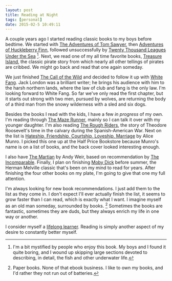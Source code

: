 ```yaml
---
layout: post
title: Reading at Night
tags: [personal]
date: 2015-02-5 10:49:11
---
```


A couple years ago I started reading classic books to my boys before bedtime. We started with [The Adventures of Tom Sawyer][1], then [Adventures of Huckleberry Finn][2], followed unsuccessfully by [Twenty Thousand Leagues Under the Sea][3] [^1]. Next, we read one of my all time favorite books, [Treasure Island][4], the classic pirate story from which nearly all other tellings of pirates are cribbed. We might go back and read that one again someday. 

We just finished [The Call of the Wild][5] and decided to follow it up with [White Fang][6]. Jack London was a brilliant writer; he brings his audience with him to the harsh northern lands, where the law of club and fang is the only law. I'm looking forward to White Fang. So far we've only read the first chapter, but it starts out strong with two men, pursued by wolves, are returning the body of a third man from the snowy wilderness with a sled and six dogs. 

Besides the books I read with the kids, I have a few *in progress* of my own. I'm reading through [The Maze Runner][7], mainly so I can talk it over with my younger daughter. I'm also reading [The Rough Riders][8], the story of Theodore Roosevelt's time in the calvary during the Spanish-American War. Next on the list is [Hateship, Friendship, Courtship, Loveship, Marriage][9] by Alice Munro. I picked this one up at the Half Price Bookstore because Munro's name is on a list of books, and the back cover looked interesting enough.

I also have [The Martian][10] by Andy Weir, based on recommendation by [The Incomparable][11]. Finally, I plan on finishing [Moby Dick][12] before summer, the Herman Melville classic that's been on my mind to read for years. After finishing the four other books on my plate, I'm going to give that one my full attention. 

I'm always looking for new book recommendations. I just add them to the list as they come in. I don't expect I'll ever actually finish the list, it seems to grow faster than I can read, which is exactly what I want. I imagine myself as an old man someday, surrounded by books. [^2] Sometimes the books are fantastic, sometimes they are duds, but they always enrich my life in one way or another. 

I consider myself a [lifelong learner][13]. Reading is simply another aspect of my desire to constantly better myself. 









[^1]: I'm a bit mystified by people who enjoy this book. My boys and I found it quite boring, and I wound up skipping large sections devoted to describing, in detail, the fish and other underwater life. 

[^2]: Paper books. None of that ebook business. I like to own my books, and I'd rather they not run out of batteries.


[1]: https://en.wikipedia.org/wiki/The_Adventures_of_Tom_Sawyer
[2]: https://en.wikipedia.org/wiki/Adventures_of_Huckleberry_Finn
[3]: https://en.wikipedia.org/wiki/Twenty_Thousand_Leagues_Under_the_Sea
[4]: https://en.wikipedia.org/wiki/Treasure_Island
[5]: https://en.wikipedia.org/wiki/The_Call_of_the_Wild,
[6]: https://en.wikipedia.org/wiki/White_Fang
[7]: https://en.wikipedia.org/wiki/The_Maze_Runner
[8]: https://en.wikipedia.org/wiki/Rough_Riders
[9]: https://en.wikipedia.org/wiki/Hateship,_Friendship,_Courtship,_Loveship,_Marriage
[10]: https://en.wikipedia.org/wiki/The_Martian_(Weir_novel)
[11]: https://www.theincomparable.com/theincomparable/187/
[12]: https://en.wikipedia.org/wiki/Moby-Dick
[13]: http://zenpencils.com/comic/asimov/

